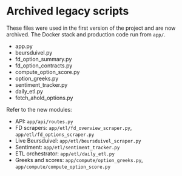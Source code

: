 # Archived legacy scripts

These files were used in the first version of the project and are now archived. The Docker stack and production code run from `app/`.

- app.py
- beursduivel.py
- fd_option_summary.py
- fd_option_contracts.py
- compute_option_score.py
- option_greeks.py
- sentiment_tracker.py
- daily_etl.py
- fetch_ahold_options.py

Refer to the new modules:
- API: `app/api/routes.py`
- FD scrapers: `app/etl/fd_overview_scraper.py`, `app/etl/fd_options_scraper.py`
- Live Beursduivel: `app/etl/beursduivel_scraper.py`
- Sentiment: `app/etl/sentiment_tracker.py`
- ETL orchestrator: `app/etl/daily_etl.py`
- Greeks and scores: `app/compute/option_greeks.py`, `app/compute/compute_option_score.py`